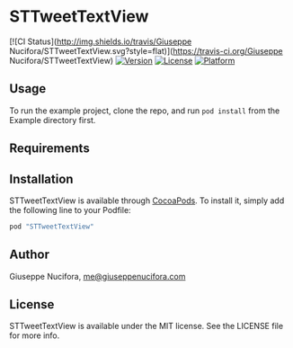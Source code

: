 # STTweetTextView

[![CI Status](http://img.shields.io/travis/Giuseppe Nucifora/STTweetTextView.svg?style=flat)](https://travis-ci.org/Giuseppe Nucifora/STTweetTextView)
[![Version](https://img.shields.io/cocoapods/v/STTweetTextView.svg?style=flat)](http://cocoapods.org/pods/STTweetTextView)
[![License](https://img.shields.io/cocoapods/l/STTweetTextView.svg?style=flat)](http://cocoapods.org/pods/STTweetTextView)
[![Platform](https://img.shields.io/cocoapods/p/STTweetTextView.svg?style=flat)](http://cocoapods.org/pods/STTweetTextView)

## Usage

To run the example project, clone the repo, and run `pod install` from the Example directory first.

## Requirements

## Installation

STTweetTextView is available through [CocoaPods](http://cocoapods.org). To install
it, simply add the following line to your Podfile:

```ruby
pod "STTweetTextView"
```

## Author

Giuseppe Nucifora, me@giuseppenucifora.com

## License

STTweetTextView is available under the MIT license. See the LICENSE file for more info.
